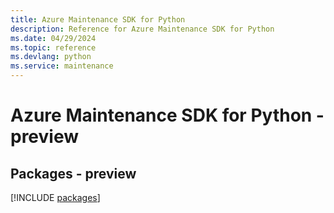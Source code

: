 ```yaml
---
title: Azure Maintenance SDK for Python
description: Reference for Azure Maintenance SDK for Python
ms.date: 04/29/2024
ms.topic: reference
ms.devlang: python
ms.service: maintenance
---
```

# Azure Maintenance SDK for Python - preview
## Packages - preview
[!INCLUDE [packages](maintenance-index.md)]